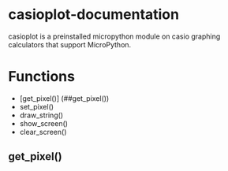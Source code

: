 # casioplot-documentation
casioplot is a preinstalled micropython module on casio graphing calculators that support MicroPython.

# Functions
* [get_pixel()] (##get_pixel())
* set_pixel()
* draw_string()
* show_screen()
* clear_screen()


## get_pixel()

